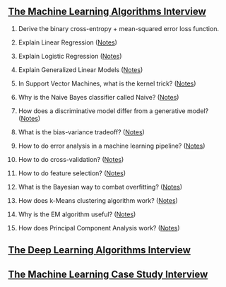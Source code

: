 ## [The Machine Learning Algorithms Interview](https://github.com/khanhnamle1994/cracking-the-data-science-interview/blob/master/Question-Bank/Workera/Machine-Learning-Algorithms-Interview.pdf)

1. Derive the binary cross-entropy + mean-squared error loss function.

2. Explain Linear Regression ([Notes](http://cs229.stanford.edu/notes-spring2019/cs229-notes1.pdf))

3. Explain Logistic Regression ([Notes](http://cs229.stanford.edu/notes-spring2019/cs229-notes1.pdf))

4. Explain Generalized Linear Models ([Notes](http://cs229.stanford.edu/notes-spring2019/cs229-notes1.pdf))

5. In Support Vector Machines, what is the kernel trick? ([Notes](http://cs229.stanford.edu/notes-spring2019/cs229-notes3.pdf))

6. Why is the Naive Bayes classifier called Naive? ([Notes](http://cs229.stanford.edu/notes-spring2019/cs229-notes2.pdf))

7. How does a discriminative model differ from a generative model? ([Notes](http://cs229.stanford.edu/notes-spring2019/cs229-notes2.pdf))

8. What is the bias-variance tradeoff? ([Notes](http://cs229.stanford.edu/section/error-analysis.pdf))

9. How to do error analysis in a machine learning pipeline? ([Notes](http://cs229.stanford.edu/section/error-analysis.pdf))

10. How to do cross-validation? ([Notes](http://cs229.stanford.edu/notes/cs229-notes5.pdf))

11. How to do feature selection? ([Notes](http://cs229.stanford.edu/notes/cs229-notes5.pdf))

12. What is the Bayesian way to combat overfitting? ([Notes](http://cs229.stanford.edu/notes/cs229-notes5.pdf))

13. How does k-Means clustering algorithm work? ([Notes](http://cs229.stanford.edu/notes-spring2019/cs229-notes7a.pdf))

14. Why is the EM algorithm useful? ([Notes](http://cs229.stanford.edu/notes-spring2019/cs229-notes7b.pdf))

15. How does Principal Component Analysis work? ([Notes](http://cs229.stanford.edu/notes-spring2019/cs229-notes10.pdf))

## [The Deep Learning Algorithms Interview](https://github.com/khanhnamle1994/cracking-the-data-science-interview/blob/master/Question-Bank/Workera/Deep-Learning-Algorithms-Interview.pdf)

## [The Machine Learning Case Study Interview](https://github.com/khanhnamle1994/cracking-the-data-science-interview/blob/master/Question-Bank/Workera/Machine-Learning-Case-Study-Interview.pdf)

